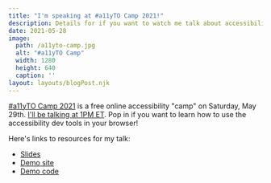 ```yaml
---
title: "I'm speaking at #a11yTO Camp 2021!"
description: Details for if you want to watch me talk about accessibility things.
date: 2021-05-28
image:
  path: /a11yto-camp.jpg
  alt: "#a11yTO Camp"
  width: 1280
  height: 640
  caption: ''
layout: layouts/blogPost.njk
---
```


[#a11yTO Camp 2021](https://camp.a11yto.com/) is a free online accessibility "camp" on Saturday, May 29th. [I'll be talking at 1PM ET](https://camp.a11yto.com/talks#Web-Accessibility-Tools-In-Your-Browser). Pop in if you want to learn how to use the accessibility dev tools in your browser!

Here's links to resources for my talk:
- [Slides](https://docs.google.com/presentation/d/e/2PACX-1vQftkkmEsowxHU7pNNl2PHp9KDFSMj0KrSSXPUJ3NSm1HyqP4hFx2TrfTFluOYwoI49u2dGIGJmEXkN/pub?start=false&loop=false&delayms=60000)
- [Demo site](https://missmatsuko.github.io/the-web-accessibility-tools-in-your-browser/)
- [Demo code](https://github.com/missmatsuko/the-web-accessibility-tools-in-your-browser)
